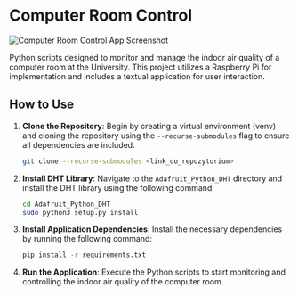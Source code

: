 # Computer Room Control

![Computer Room Control App Screenshot](![image](https://github.com/jakubziebin/computer_room_control/assets/116113682/583caf34-c250-4405-8bed-9e3f17a5a3f9))

Python scripts designed to monitor and manage the indoor air quality of a computer room at the University. This project utilizes a Raspberry Pi for implementation and includes a textual application for user interaction.

## How to Use

1. **Clone the Repository**: Begin by creating a virtual environment (venv) and cloning the repository using the `--recurse-submodules` flag to ensure all dependencies are included.

    ```bash
    git clone --recurse-submodules <link_do_repozytorium>
    ```

2. **Install DHT Library**: Navigate to the `Adafruit_Python_DHT` directory and install the DHT library using the following command:

    ```bash
    cd Adafruit_Python_DHT
    sudo python3 setup.py install
    ```

3. **Install Application Dependencies**: Install the necessary dependencies by running the following command:

    ```bash
    pip install -r requirements.txt
    ```

4. **Run the Application**: Execute the Python scripts to start monitoring and controlling the indoor air quality of the computer room.
   

